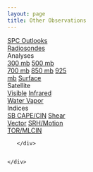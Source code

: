 ```yaml
---
layout: page
title: Other Observations
---
```

<div class="container" id="ancillary">
    <div class="row">
		<div class="col-md-2 column">
		    <div class="panel panel-danger" style="max-width: 135px;" id="obsmenu">
				<a class="list-group-item" href="#">SPC Outlooks</a>
				<a class="list-group-item" href="#">Radiosondes</a>
				<div class="panel-heading">Analyses</div>
				<div class="list-group">
					<a class="list-group-item" href="#">300 mb</a>
					<a class="list-group-item" href="#">500 mb</a>
					<a class="list-group-item" href="#">700 mb</a>
					<a class="list-group-item" href="#">850 mb</a>
					<a class="list-group-item" href="#">925 mb</a>
					<a class="list-group-item" href="#">Surface</a>
				</div>
		        <div class="panel-heading">Satellite</div>
		        <div class="list-group">
		            <a class="list-group-item" href="#">Visible</a>
		            <a class="list-group-item" href="#">Infrared</a>
		            <a class="list-group-item" href="#">Water Vapor</a>
		        </div>
		        <div class="panel-heading">Indices</div>
		        <div class="list-group">
		            <a class="list-group-item" href="#">SB CAPE/CIN</a>
		            <a class="list-group-item" href="#">Shear Vector</a>
		            <a class="list-group-item" href="#">SRH/Motion</a>
		            <a class="list-group-item" href="#">TOR/MLCIN</a>
		        </div>
		    </div>
		</div>
		<div id="tabArea" class="col-md-10 column">

	   </div>


<p></p>
        <p><center><img id="image" alt="" src="" class="col-md-10"></center></p>

	</div>



</div>
<script src="{{ site.baseurl }}/js/common.js"></script>
<script src="{{ site.baseurl }}/js/ancillary.js"></script>

<script>
$("#obsmenu a").click(function() {
    $('a').removeClass('active');
    $(this).addClass("active");
});
</script>
